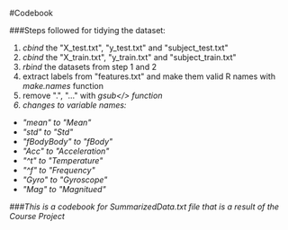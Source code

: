 #Codebook

###Steps followed for tidying the dataset:
1. <i>cbind</i> the "X_test.txt", "y_test.txt" and "subject_test.txt"
2. <i>cbind</i> the "X_train.txt", "y_train.txt" and "subject_train.txt"
3. <i>rbind</i> the datasets from step 1 and 2
4. extract labels from "features.txt" and make them valid R names with <i>make.names</i> function
5. remove ".", "..." with <i>gsub</> function
6. changes to variable names:
  <ul>
    <li>"mean" to "Mean"</li>
    <li>"std" to "Std"</li>
    <li>"fBodyBody" to "fBody"</li>
    <li>"Acc" to "Acceleration"</li>
    <li>"^t" to "Temperature"</li>
    <li>"^f" to "Frequency"</li>
    <li>"Gyro" to "Gyroscope"</li>
    <li>"Mag" to "Magnitued"</li>
</ul>

###This is a codebook for SummarizedData.txt file that is a result of the Course Project

